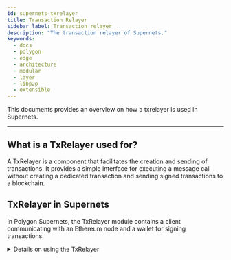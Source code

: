 ```yaml
---
id: supernets-txrelayer
title: Transaction Relayer
sidebar_label: Transaction relayer
description: "The transaction relayer of Supernets."
keywords:
  - docs
  - polygon
  - edge
  - architecture
  - modular
  - layer
  - libp2p
  - extensible
---
```


This documents provides an overview on how a txrelayer is used in Supernets.

---

## What is a TxRelayer used for?

A TxRelayer is a component that facilitates the creation and sending of transactions. It provides a simple interface for executing a message call without creating a dedicated transaction and sending signed transactions to a blockchain.

## TxRelayer in Supernets

In Polygon Supernets, the TxRelayer module contains a client communicating with an Ethereum node and a wallet for signing transactions.

<details>
<summary> Details on using the TxRelayer</summary>

The first step for those looking to use the TxRelayer is to create a new instance by calling the `NewTxRelayer()` function. This function takes several optional arguments that can be used to configure the TxRelayer, such as `clientConfig` and `receiptTimeout`. By default, the client is set to connect to an Ethereum node running on `localhost:8545`, and the `receiptTimeout` is set to 50 milliseconds.

Once the TxRelayer is created, you can call the `Call()`, `SendTransaction()`, or `SendTransactionLocal()` methods to execute message calls or send signed transactions to the blockchain.

The `Call()` method allows you to execute a message call without creating a transaction on the blockchain. It takes in the from and to addresses and the input data for the call. The result of the call is returned as a byte array.

The `SendTransaction()` method signs the provided transaction with the provided key and sends it to the blockchain. It first fetches the nonce for the sender's address, sets the gas price and limit (if they are not already set), signs the transaction with the `EIP155Signer`, and then sends the raw transaction data to the Ethereum node.

The `SendTransactionLocal()` method sends a non-signed transaction to the blockchain only for testing purposes. It sets the gas price and limit and uses the first account returned by the Ethereum node's `Accounts()` method as the sender.

</details>
